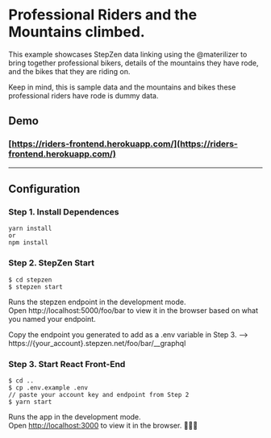# Professional Riders and the Mountains climbed.

This example showcases StepZen data linking using the @materilizer to bring together professional bikers, details of the mountains they have rode, and the bikes that they are riding on.

Keep in mind, this is sample data and the mountains and bikes these professional riders have rode is dummy data.

## Demo

### [https://riders-frontend.herokuapp.com/](https://riders-frontend.herokuapp.com/)

<hr/>

## Configuration

### Step 1. Install Dependences

```
yarn install
or
npm install
```

### Step 2. StepZen Start

```
$ cd stepzen
$ stepzen start
```

Runs the stepzen endpoint in the development mode.\
Open http://localhost:5000/foo/bar to view it in the browser based on what you named your endpoint.

Copy the endpoint you generated to add as a .env variable in Step 3. --> https://{your_account}.stepzen.net/foo/bar/\_\_graphql

### Step 3. Start React Front-End

```
$ cd ..
$ cp .env.example .env
// paste your account key and endpoint from Step 2
$ yarn start
```

Runs the app in the development mode.\
Open [http://localhost:3000](http://localhost:3000) to view it in the browser. 🚀🚀🚀

